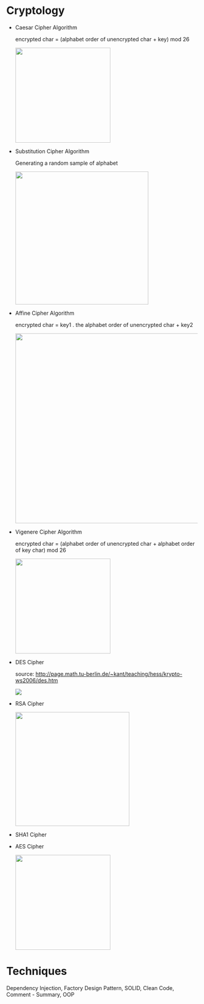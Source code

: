 # Cryptology

- Caesar Cipher Algorithm

  encrypted char = (alphabet order of unencrypted char + key) mod 26
  
  <a href="https://imgbb.com/"><img src="https://i.ibb.co/Gd0657g/caesar.gif" width="250" border="0"></a>

- Substitution Cipher Algorithm

  Generating a random sample of alphabet
  
  <a href="https://imgbb.com/"><img src="https://i.ibb.co/DRQPqb5/ROT134.png" width="350" border="0"></a>

- Affine Cipher Algorithm

  encrypted char = key1 . the alphabet order of unencrypted char + key2

  <a href="https://imgbb.com/"><img src="https://i.ibb.co/LkNWmcw/affin-cipher.png" width="500" border="0"></a>
  
- Vigenere Cipher Algorithm

  encrypted char = (alphabet order of unencrypted char + alphabet order of key char) mod 26
  
  <a href="https://imgbb.com/"><img src="https://i.ibb.co/prc8ZTC/Vigen-re-square-shading-svg.png" width="250" border="0"></a>
  
- DES Cipher

  source: http://page.math.tu-berlin.de/~kant/teaching/hess/krypto-ws2006/des.htm
  
  <a href="https://imgbb.com/"><img src="https://i.ibb.co/mJVfWtM/Clipboard01.jpg" border="0"></a>  
  
- RSA Cipher
  
  <a href="https://imgbb.com/"><img src="https://i.ibb.co/6HMg9Wz/1-gnq-Dprd8be-HMp-XEh-Wwh8-Jw.png" width="300" border="0"></a>
  
- SHA1 Cipher

- AES Cipher

  <a href="https://imgbb.com/"><img src="https://i.ibb.co/r4Mj41T/The-basic-AES-128-cryptographic-architecture.png" width="250" border="0"></a>
  
  
# Techniques
Dependency Injection, Factory Design Pattern, SOLID, Clean Code, Comment - Summary, OOP
